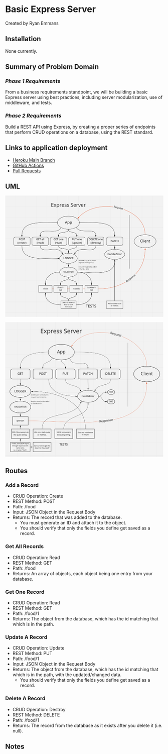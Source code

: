 # Basic Express Server

Created by Ryan Emmans

## Installation

None currently.

## Summary of Problem Domain

### *Phase 1 Requirements*

From a business requirements standpoint, we will be building a basic Express server using best practices, including server modularization, use of middleware, and tests.

### *Phase 2 Requirements*

Build a REST API using Express, by creating a proper series of endpoints that perform CRUD operations on a database, using the REST standard.

## Links to application deployment

- [Heroku Main Branch](https://ryanemmans-basic-express.herokuapp.com/)
- [GitHub Actions](https://github.com/ryanemmans/basic-express-server/actions)
- [Pull Requests](https://github.com/ryanemmans/basic-express-server/pulls?q=is%3Apr+is%3Aclosed)

## UML

![Basic API Server UML](./img/basic-api-server.png)

![Basic Express Server UML](./img/basic-express-server.png)

## Routes

### **Add a Record**

- CRUD Operation: Create
- REST Method: POST
- Path: /food
- Input: JSON Object in the Request Body
- Returns: The record that was added to the database.
  - You must generate an ID and attach it to the object.
  - You should verify that only the fields you define get saved as a record.

### **Get All Records**

- CRUD Operation: Read
- REST Method: GET
- Path: /food
- Returns: An array of objects, each object being one entry from your database.

### **Get One Record**

- CRUD Operation: Read
- REST Method: GET
- Path: /food/1
- Returns: The object from the database, which has the id matching that which is in the path.

### **Update A Record**

- CRUD Operation: Update
- REST Method: PUT
- Path: /food/1
- Input: JSON Object in the Request Body
- Returns: The object from the database, which has the id matching that which is in the path, with the updated/changed data.
  - You should verify that only the fields you define get saved as a record.

### **Delete A Record**

- CRUD Operation: Destroy
- REST Method: DELETE
- Path: /food/1
- Returns: The record from the database as it exists after you delete it (i.e. null).

## Notes
